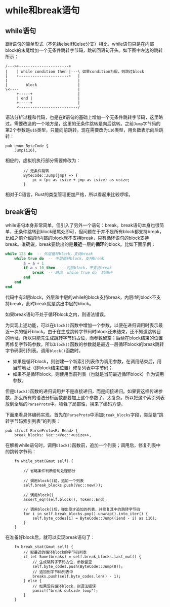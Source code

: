 # while和break语句

## while语句

跟if语句的简单形式（不包括elseif和else分支）相比，while语句只是在内部block的末尾增加一个无条件跳转字节码，跳转回语句开头。如下图中左边的跳转所示：

```
/--->+----------------------+
|    | while condition then |---\ 如果condition为假，则跳过block
|    +----------------------+   |
|                               |
|        block                  |
\<----                          |
     +-----+                    |
     | end |                    |
     +-----+                    |
     <--------------------------/
```

语法分析过程和代码，也是在if语句的基础上增加一个无条件跳转字节码，这里略过。需要改造的一个地方是，这里的无条件跳转是向后跳转。之前`Jump`字节码的第2个参数是`u16`类型，只能向前跳转。现在需要改为`i16`类型，用负数表示向后跳转：

```rust,ignore
pub enum ByteCode {
    Jump(i16),
```

相应的，虚拟机执行部分需要修改为：

```rust,ignore
        // 无条件跳转
        ByteCode::Jump(jmp) => {
            pc = (pc as isize + jmp as isize) as usize;
        }
```

相对于C语言，Rust的类型管理更加严格，所以看起来比较啰嗦。

## break语句

while语句本身非常简单，但引入了另外一个语句：break。break语句本身也很简单，无条件跳转到block结尾处即可，但问题在于并不是所有block都支持break，比如之前介绍的if内部的block就不支持break，只有循环语句的block支持break。准确说，break要跳出的是**最近**一层的**循环**的block。比如下面示例：

```lua
while 123 do  -- 外层循环block，支持break
    while true do  -- 中层循环block，支持break
        a = a + 1
        if a < 10 then  -- 内层block，不支持break
            break  -- 跳出 `while true do` 的循环
        end
    end
end
```

代码中有3层block，外层和中层的while的block支持break，内层if的block不支持break。此时break就是跳出中层的block。

如果break语句不处于循环block之内，则语法错误。

为实现上述功能，可以在`block()`函数中增加一个参数，以便在递归调用时表示最近一次的循环block。由于在生成跳转字节码时block还未结束，还不知道跳转目的地址，所以只能先生成跳转字节码占位，而参数留空；后续在block结束的位置再修复字节码参数。所以`block()`函数的参数就是最近一层循环block的break跳转字节码索引列表。调用`block()`函数时，

- 如果是循环block，则创建一个新索引列表作为调用参数，在调用结束后，用当前地址（即block结束位置）修复列表中字节码；
- 如果不是循环block，则使用当前列表（也就是当前最近循环block）作为调用参数。

但是`block()`函数的递归调用并不是直接递归，而是间接递归。如果要这样传递参数，那么所有的语法分析函数都要加上这个参数了，太复杂。所以把这个索引列表放到全局的`ParseProto`中。牺牲了局部性，换来了编码方便。

下面来看具体编码实现。首先在`ParseProto`中添加`break_blocks`字段，类型是“跳转字节码索引列表”的列表：

```rust,ignore
pub struct ParseProto<R: Read> {
    break_blocks: Vec::<Vec::<usize>>,
```

在解析while语句时，调用`block()`函数前，追加一个列表；调用后，修复列表中的跳转字节码：

```rust,ignore
    fn while_stat(&mut self) {

        // 省略条件判断语句处理部分

        // 调用block()前，追加一个列表
        self.break_blocks.push(Vec::new());

        // 调用block()
        assert_eq!(self.block(), Token::End);

        // 调用block()后，弹出刚才追加的列表，并修复其中的跳转字节码
        for i in self.break_blocks.pop().unwrap().into_iter() {
            self.byte_codes[i] = ByteCode::Jump((iend - i) as i16);
        }
    }
```

在准备好block后，就可以实现break语句了：

```rust,ignore
    fn break_stat(&mut self) {
        // 取最近的循环block的字节码列表
        if let Some(breaks) = self.break_blocks.last_mut() {
            // 生成跳转字节码占位，参数留空
            self.byte_codes.push(ByteCode::Jump(0));
            // 追加到字节码列表中
            breaks.push(self.byte_codes.len() - 1);
        } else {
            // 如果没有循环block，则语法错误
            panic!("break outside loop");
        }
    }
```